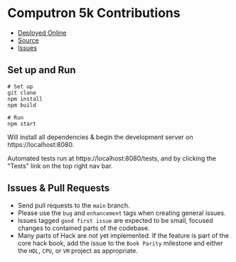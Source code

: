 # Computron 5k Contributions

- [Deployed Online](https://davidsouther.github.io/computron5k)
- [Source](https://github.com/davidsouther/computron5k)
- [Issues](https://github.com/davidsouther/computron5k/issues)

## Set up and Run

```
# Set up
git clone
npm install
npm build

# Run
npm start
```

Will install all dependencies & begin the development server on https://localhost:8080.

Automated tests run at https://localhost:8080/tests, and by clicking the "Tests" link on the top right nav bar.

## Issues & Pull Requests

- Send pull requests to the `main` branch.
- Please use the `bug` and `enhancement` tags when creating general issues.
- Issues tagged `good first issue` are expected to be small, focused changes to contained parts of the codebase.
- Many parts of Hack are not yet implemented. If the feature is part of the core hack book, add the issue to the `Book Parity` milestone and either the `HDL`, `CPU`, or `VM` project as appropriate.
